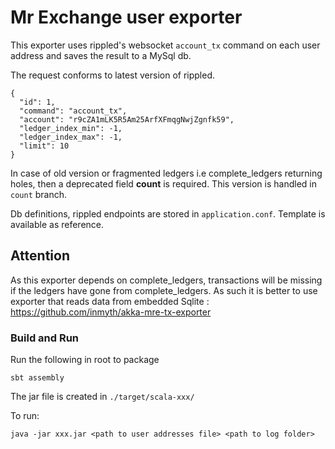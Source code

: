 # Mr Exchange user exporter

This exporter uses rippled's websocket `account_tx` command on each user address and saves the result to a MySql db. 

The request conforms to latest version of rippled. 
```
{
  "id": 1,
  "command": "account_tx",
  "account": "r9cZA1mLK5R5Am25ArfXFmqgNwjZgnfk59",
  "ledger_index_min": -1,
  "ledger_index_max": -1,
  "limit": 10
}
```

In case of old version or fragmented ledgers i.e complete_ledgers returning holes, then a deprecated field **count** is required.
This version is handled in `count` branch. 


Db definitions, rippled endpoints are stored in `application.conf`. Template is available as reference.

## Attention
As this exporter depends on complete_ledgers, transactions will be missing if the ledgers have gone from complete_ledgers. 
As such it is better to use exporter that reads data from embedded Sqlite : https://github.com/inmyth/akka-mre-tx-exporter


### Build and Run

Run the following in root to package
```
sbt assembly
```
The jar file is created in `./target/scala-xxx/`

To run:
```
java -jar xxx.jar <path to user addresses file> <path to log folder>
```